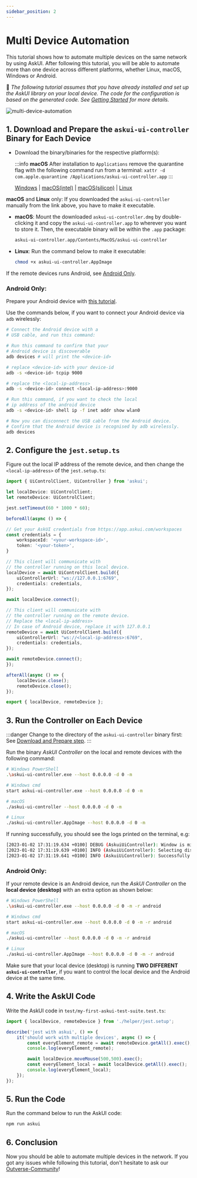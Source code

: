 ```yaml
---
sidebar_position: 2
---
```


# Multi Device Automation

This tutorial shows how to automate multiple devices on the same network by using AskUI. After following this tutorial, you will be able to automate more than one device across different platforms, whether Linux, macOS, Windows or Android.

📌 *The following tutorial assumes that you have already installed and set up the AskUI library on your local device. The code for the configuration is based on the generated code. See [Getting Started](../01-Getting%20Started/write-your-first-instruction.md) for more details.*

![multi-device-automation](images/multi-device-diagram.png)

## 1. Download and Prepare the `askui-ui-controller` Binary for Each Device

- Download the binary/binaries for the respective platform(s):
    
    :::info
    **macOS** After installation to `Applications` remove the quarantine flag with the following command run from a terminal: `xattr -d com.apple.quarantine /Applications/askui-ui-controller.app`
    :::

    [Windows](https://files.askui.com/releases/askui-ui-controller/latest/win32/x64/askui-ui-controller.exe) | [macOS(intel)](https://files.askui.com/releases/askui-ui-controller/latest/darwin/x64/askui-ui-controller.dmg) | [macOS(silicon)](https://files.askui.com/releases/askui-ui-controller/latest/darwin/arm64/askui-ui-controller.dmg) | [Linux](https://files.askui.com/releases/askui-ui-controller/latest/linux/x64/askui-ui-controller.AppImage)

**macOS** and **Linux** only: If you downloaded the `askui-ui-controller` manually from the link above, you have to make it executable.

- **macOS**: Mount the downloaded `askui-ui-controller.dmg` by double-clicking it and copy the `askui-ui-controller.app` to wherever you want to store it. Then, the executable binary will be within the `.app` package:

    ```bash
    askui-ui-controller.app/Contents/MacOS/askui-ui-controller
    ```
- **Linux**: Run the command below to make it executable:

    ```bash
    chmod +x askui-ui-controller.AppImage
    ```

If the remote devices runs Android, see [Android Only](#android-only).

### Android Only:

Prepare your Android device with [this tutorial](mobile-automation.md#android).

Use the commands below, if you want to connect your Android device via `adb` wirelessly:

```bash
# Connect the Android device with a
# USB cable, and run this command:

# Run this command to confirm that your
# Android device is discoverable
adb devices # will print the <device-id>

# replace <device-id> with your device-id
adb -s <device-id> tcpip 9000

# replace the <local-ip-address>
adb -s <device-id> connect <local-ip-address>:9000

# Run this command, if you want to check the local
# ip address of the android device
adb -s <device-id> shell ip -f inet addr show wlan0

# Now you can disconnect the USB cable from the Android device.
# Confirm that the Android device is recognised by adb wirelessly.
adb devices
```

## 2. Configure the `jest.setup.ts`

Figure out the local IP address of the remote device, and then change the `<local-ip-address>` of the `jest.setup.ts`:

```ts
import { UiControlClient, UiController } from 'askui';

let localDevice: UiControlClient;
let remoteDevice: UiControlClient;

jest.setTimeout(60 * 1000 * 60);

beforeAll(async () => {

// Get your AskUI credentials from https://app.askui.com/workspaces
const credentials = {
    workspaceId: '<your-workspace-id>',
    token: '<your-token>',
}

// This client will communicate with
// the controller running on this local device.
localDevice = await UiControlClient.build({ 
    uiControllerUrl: "ws://127.0.0.1:6769",
    credentials: credentials,
});

await localDevice.connect();

// This client will communicate with
// the controller running on the remote device.
// Replace the <local-ip-address>
// In case of Android device, replace it with 127.0.0.1
remoteDevice = await UiControlClient.build({    
    uiControllerUrl: "ws://<local-ip-address>:6769", 
    credentials: credentials,
});

await remoteDevice.connect();
});

afterAll(async () => {
    localDevice.close();
    remoteDevice.close();
});

export { localDevice, remoteDevice };
```


## 3. Run the Controller on Each Device

:::danger
Change to the directory of the `askui-ui-controller` binary first: See [Download and Prepare step](#1-download-and-prepare-the-askui-ui-controller-binary-for-each-device).
:::

Run the binary *AskUI Controller* on the local and remote devices with the following command:

```bash
# Windows PowerShell
.\askui-ui-controller.exe --host 0.0.0.0 -d 0 -m

# Windows cmd
start askui-ui-controller.exe --host 0.0.0.0 -d 0 -m

# macOS
./askui-ui-controller --host 0.0.0.0 -d 0 -m

# Linux
./askui-ui-controller.AppImage --host 0.0.0.0 -d 0 -m    
```

If running successfully, you should see the logs printed on the terminal, e.g:

```bash
[2023-01-02 17:31:19.634 +0100] DEBUG (AskuiUiController): Window is minimized.
[2023-01-02 17:31:19.639 +0100] INFO (AskuiUiController): Selecting display number 0.
[2023-01-02 17:31:19.641 +0100] INFO (AskuiUiController): Successfully started.
```

### Android Only:
If your remote device is an Android device, run the *AskUI Controller* on the **local device (desktop)** with an extra option as shown below:

```bash
# Windows PowerShell
.\askui-ui-controller.exe --host 0.0.0.0 -d 0 -m -r android

# Windows cmd
start askui-ui-controller.exe --host 0.0.0.0 -d 0 -m -r android

# macOS
./askui-ui-controller --host 0.0.0.0 -d 0 -m -r android

# Linux
./askui-ui-controller.AppImage --host 0.0.0.0 -d 0 -m -r android
```

Make sure that your local device (desktop) is running **TWO DIFFERENT `askui-ui-controller`**, if you want to control the local device and the Android device at the same time.

## 4. Write the AskUI Code

Write the AskUI code in `test/my-first-askui-test-suite.test.ts`:

```ts
import { localDevice, remoteDevice } from './helper/jest.setup';

describe('jest with askui', () => {
    it('should work with multiple devices', async () => {
        const everyElement_remote = await remoteDevice.getAll().exec();
        console.log(everyElement_remote);

        await localDevice.moveMouse(500,500).exec();
        const everyElement_local = await localDevice.getAll().exec();
        console.log(everyElement_local);
    });
});
```

## 5. Run the Code

Run the command below to run the AskUI code:

```bash
npm run askui
```

## 6. Conclusion
Now you should be able to automate multiple devices in the network. If you got any issues while following this tutorial, don't hesitate to ask our [Outverse-Community](https://app.outverse.com/askui/community/home)!
